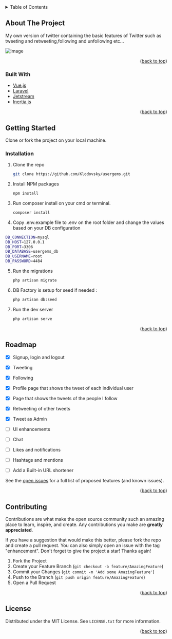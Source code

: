 <div id="top"></div>
<!--
*** skyScanner is a simple laravel-vue weather app.
-->

<!-- TABLE OF CONTENTS -->
<details>
  <summary>Table of Contents</summary>
  <ol>
    <li>
      <a href="#about-the-project">About The Project</a>
      <ul>
        <li><a href="#built-with">Built With</a></li>
      </ul>
    </li>
    <li>
      <a href="#getting-started">Getting Started</a>
      <ul>
        <li><a href="#prerequisites">Prerequisites</a></li>
        <li><a href="#installation">Installation</a></li>
      </ul>
    </li>
    <li><a href="#contributing">Contributing</a></li>
    <li><a href="#license">License</a></li>
    <li><a href="#acknowledgments">Acknowledgments</a></li>
  </ol>
</details>



<!-- ABOUT THE PROJECT -->
## About The Project

My own version of twitter containing the basic features of Twitter such as tweeting and retweeting,following and unfollowing etc... 

![image](https://user-images.githubusercontent.com/55706752/154817184-d22c5577-1e20-486b-a0e1-e151da4a5130.png)


<p align="right">(<a href="#top">back to top</a>)</p>


### Built With

* [Vue.js](https://vuejs.org/)
* [Laravel](https://laravel.com)
* [Jetstream](https://jetstream.laravel.com/2.x/introduction.html)
* [Inertia.js](https://inertiajs.com/)


<p align="right">(<a href="#top">back to top</a>)</p>



<!-- GETTING STARTED -->
## Getting Started

Clone or fork the project on your local machine.

### Installation

1. Clone the repo
   ```sh
   git clone https://github.com/Klodovsky/usergems.git
   ```
2. Install NPM packages
   ```sh
   npm install
   ```
3. Run composer install on your cmd or terminal.
   ```sh
   composer install
   ```
4. Copy .env.example file to .env on the root folder
  and change the values based on your DB configuration
 ```sh
DB_CONNECTION=mysql
DB_HOST=127.0.0.1
DB_PORT=3306
DB_DATABASE=usergems_db
DB_USERNAME=root
DB_PASSWORD=4484
 ```

5. Run the migrations
   ```sh
   php artisan migrate
   ```

6. DB Factory is setup for seed if needed :
   ```sh
   php artisan db:seed
   ```

7. Run the dev server
   ```sh
   php artisan serve
   ```
   
<p align="right">(<a href="#top">back to top</a>)</p>


<!-- ROADMAP -->
## Roadmap

- [x] Signup, login and logout
- [x] Tweeting
- [x] Following
- [x] Profile page that shows the tweet of each individual user
- [x] Page that shows the tweets of the people I follow
- [x] Retweeting of other tweets
- [x] Tweet as Admin
- [ ] UI enhancements
- [ ] Chat
- [ ] Likes and notifications
- [ ] Hashtags and mentions
- [ ] Add a Built-in URL shortener


See the [open issues](https://github.com/Klodovsky/usergems/issues) for a full list of proposed features (and known issues).

<p align="right">(<a href="#top">back to top</a>)</p>



<!-- CONTRIBUTING -->
## Contributing

Contributions are what make the open source community such an amazing place to learn, inspire, and create. Any contributions you make are **greatly appreciated**.

If you have a suggestion that would make this better, please fork the repo and create a pull request. You can also simply open an issue with the tag "enhancement".
Don't forget to give the project a star! Thanks again!

1. Fork the Project
2. Create your Feature Branch (`git checkout -b feature/AmazingFeature`)
3. Commit your Changes (`git commit -m 'Add some AmazingFeature'`)
4. Push to the Branch (`git push origin feature/AmazingFeature`)
5. Open a Pull Request

<p align="right">(<a href="#top">back to top</a>)</p>



<!-- LICENSE -->
## License

Distributed under the MIT License. See `LICENSE.txt` for more information.

<p align="right">(<a href="#top">back to top</a>)</p>

